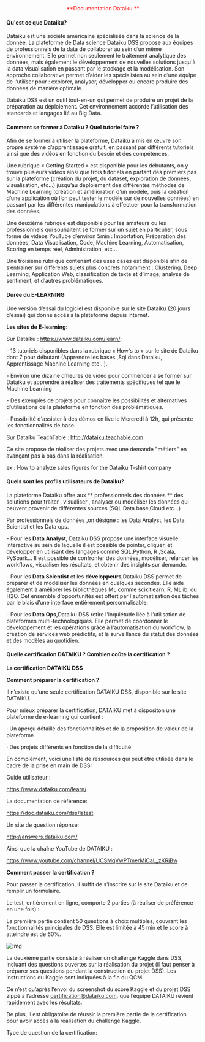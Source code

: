 <center>  <span style="color:red">**Documentation Dataiku.**  </span>  </center>

####   Qu'est ce que Dataiku? 

Dataiku est une société américaine spécialisée dans la science de la donnée. La plateforme de Data science Dataiku DSS propose aux équipes de professionnels de la data de collaborer au sein d’un même environnement. Elle permet non seulement le traitement analytique des données, mais également le développement de nouvelles solutions jusqu'à la data visualisation en passant par le stockage et la modélisation. Son approche collaborative permet d’aider les spécialistes au sein d’une équipe de l’utiliser pour : explorer, analyser, développer ou encore produire des données de manière optimale. 

Dataiku DSS est un outil tout-en-un qui permet de produire un projet de la préparation au déploiement. Cet environnement accorde l’utilisation des standards et langages lié au Big Data. 

#### Comment se former à Dataiku ? Quel tutoriel faire ? 

Afin de se former à utiliser la plateforme, Dataiku a mis en œuvre son propre système d’apprentissage gratuit, en passant par différents tutoriels ainsi que des vidéos en fonction du besoin et des compétences. 

Une rubrique « Getting Started » est disponible pour les débutants, on y trouve plusieurs vidéos ainsi que trois tutoriels en partant des premiers pas sur la plateforme (création du projet, du dataset, exploration de données, visualisation, etc…) jusqu’au déploiement des différentes méthodes de Machine Learning (création et  amélioration d’un modèle, puis la création d’une application où l’on peut tester le modèle sur de nouvelles données) en passant par les différentes manipulations à effectuer pour la transformation des données. 

Une deuxième rubrique est disponible pour les amateurs ou les professionnels qui souhaitent se former sur un sujet en particulier, sous forme de vidéos YouTube d’environ 5min : Importation, Préparation des données, Data Visualisation, Code, Machine Learning, Automatisation, Scoring en temps réel, Administration, etc…

Une troisième rubrique contenant des uses cases est disponible afin de s’entrainer sur différents sujets plus concrets notamment : Clustering, Deep Learning, Application Web, classification de texte et d’image, analyse de sentiment, et d’autres problématiques.  

#### Durée du E-LEARNING

Une version d’essai du logiciel est disponible sur le site Dataiku (20 jours d’essai) qui donne accès à la plateforme depuis internet. 

**Les sites de E-learning**: 

Sur Dataiku :  https://www.dataiku.com/learn/: 

\- 13 tutoriels disponibles dans la rubrique « How's to » sur le site de Dataiku  dont 7 pour débutant (Apprendre les bases ,Sql dans Dataiku, Apprentissage Machine Learning etc…). 

\-  Environ une dizaine d’heures de vidéo pour commencer à se former sur Dataiku et apprendre à réaliser des traitements spécifiques tel que le Machine Learning 

\-  Des exemples de projets pour connaître les possibilités et alternatives d’utilisations de la plateforme en fonction des problématiques. 

\-  Possibilité d'assister à des démos en live le Mercredi à 12h, qui présente les fonctionnalités de base. 

Sur Dataiku TeachTable : http://dataiku.teachable.com

Ce site propose de réaliser des projets avec une demande "métiers" en avançant pas à pas dans la réalisation.

ex : How to analyze sales figures for the Dataiku T-shirt company 

#### Quels sont les profils utilisateurs de Dataiku? 

La plateforme Dataiku offre aux ** professionnels des données ** des solutions pour  traiter , visualiser , analyser ou modéliser les données qui peuvent provenir de différentes sources (SQL Data base,Cloud etc...)

Par professionnels de données ,on désigne : les Data Analyst, les Data Scientist et  les Data ops.

   \- Pour les **Data Analyst**, Dataiku DSS propose une interface visuelle interactive au sein de laquelle il est possible de pointer, cliquer, et développer en utilisant des langages comme SQL,Python, R ,Scala, PySpark... Il est possible de confronter des données, modéliser, relancer les workflows, visualiser les résultats, et obtenir des insights sur demande.

   \- Pour les **Data Scientist** et  les **développeurs**,Dataiku DSS permet de préparer et de modéliser les données en quelques secondes. Elle aide également à améliorer les bibliothèques ML comme scikitlearn, R, MLlib, ou H2O. Cet ensemble d'opportunités est offert par l'automatisation des tâches par le biais d’une interface entièrement personnalisable.

   \- Pour les **Data Ops**,Dataiku DSS retire l'inquiétude liée à l’utilisation de plateformes multi-technologiques. Elle permet de coordonner le développement et les opérations grâce à l'automatisation du workflow, la création de services web prédictifs, et la surveillance du statut des données et des modèles au quotidien.

#### Quelle certification DATAIKU ? Combien coûte la certification ?

**La certification DATAIKU DSS**

**Comment préparer la certification ?**

Il n’existe qu’une seule certification DATAIKU DSS, disponible sur le site DATAIKU. 

 Pour mieux préparer la certification, DATAIKU  met à dispositon une plateforme de e-learning qui contient :

·         Un aperçu détaillé des fonctionnalités et de la proposition de valeur de la plateforme

·         Des projets différents en fonction de la difficulté

En complément, voici une liste de ressources qui peut être utilisée dans le cadre de la prise en main de DSS:

Guide utilisateur :

<https://www.dataiku.com/learn/>

La documentation de référence:

<https://doc.dataiku.com/dss/latest>

Un site de question réponse:

http://answers.dataiku.com/

Ainsi que la chaîne YouTube de DATAIKU :

<https://www.youtube.com/channel/UCSMqVwPTmerMiCaL_zKRjBw>

**Comment passer la certification ?**

Pour passer la certification, il suffit de s'inscrire sur le site Dataiku et de remplir un formulaire. 

Le test, entièrement en ligne, comporte 2 parties (à réaliser de préférence en une fois) :

La première partie contient 50 questions à choix multiples, couvrant les fonctionnalités principales de DSS. Elle est limitée à 45 min et le score à atteindre est de 60%.

![img](file:///C:/Users/emman/AppData/Local/Temp/msohtmlclip1/01/clip_image002.jpg)

La deuxième partie consiste à réaliser un challenge Kaggle dans DSS, incluant des questions ouvertes sur la réalisation du projet (il faut penser à préparer ses questions pendant la construction du projet DSS). Les instructions du Kaggle  sont indiquées à la fin du QCM.

Ce n’est qu’après l’envoi du screenshot du score Kaggle et du projet DSS zippé à l’adresse  [certification@dataiku.com](mailto:certification@dataiku.com), que  l’équipe DATAIKU  revient rapidement avec les résultats.

 De plus, il est obligatoire de réussir la première partie de la certification pour avoir accès à la réalisation du challenge Kaggle. 

Type de question de la certification:



 